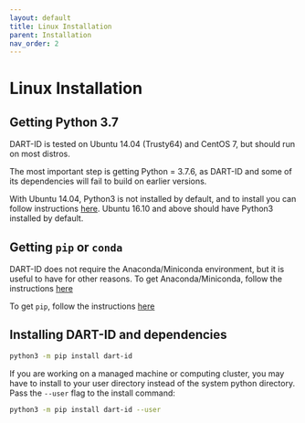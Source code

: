 ```yaml
---
layout: default
title: Linux Installation
parent: Installation
nav_order: 2
---
```


# Linux Installation

## Getting Python 3.7

DART-ID is tested on Ubuntu 14.04 (Trusty64) and CentOS 7, but should run on most distros.

The most important step is getting Python = 3.7.6, as DART-ID and some of its dependencies will fail to build on earlier versions.

With Ubuntu 14.04, Python3 is not installed by default, and to install you can follow instructions
[here](https://askubuntu.com/questions/865554/how-do-i-install-python-3-6-using-apt-get).
Ubuntu 16.10 and above should have Python3 installed by default.

## Getting `pip` or `conda`

DART-ID does not require the Anaconda/Miniconda environment, but it is useful to have for other reasons. To get Anaconda/Miniconda, follow the instructions [here](https://conda.io/miniconda.html)

To get `pip`, follow the instructions [here](https://pip.pypa.io/en/stable/installing/)

## Installing DART-ID and dependencies

```bash
python3 -m pip install dart-id
```

If you are working on a managed machine or computing cluster, you may have to install to your user directory instead of the system python directory. Pass the `--user` flag to the install command:

```bash
python3 -m pip install dart-id --user
```
